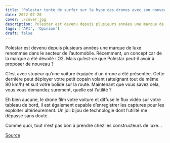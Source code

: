 ```yaml
---
title: 'Polestar tente de surfer sur la hype des drones avec son nouveau concept car'
date: 2022-07-26
cover: ./cover.jpg
description: Polestar est devenu depuis plusieurs années une marque de luxe renommée dans le secteur de l’automobile. Récemment, un concept car...
tags: ['API', 'Opinion']
draft: false
---
```


Polestar est devenu depuis plusieurs années une marque de luxe renommée dans le secteur de l’automobile. Récemment, un concept car de la marque a été dévoilé : O2. Mais qu’est-ce que Polestar peut-il avoir à proposer de nouveau ?

C’est avec stupeur qu’une voiture équipée d’un drone a été présentée. Cette dernière peut déployer votre petit copain volant (atteignant tout de même 90 km/h) et suit votre bolide sur la route. Maintenant que vous savez cela, vous vous demandez surement, quelle est l’utilité ?

Eh bien aucune, le drone film votre voiture et diffuse le flux vidéo sur votre tableau de bord, il est également capable d’enregistrer les captures pour les exploiter ultérieurement. Un joli bijou de technologie dont l’utilité me dépasse sans doute.

Comme quoi, tout n’est pas bon à prendre chez les constructeurs de luxe…

[Source](https://www.journaldugeek.com/2022/07/17/le-concept-car-o2-de-polestar-integre-un-drone/)